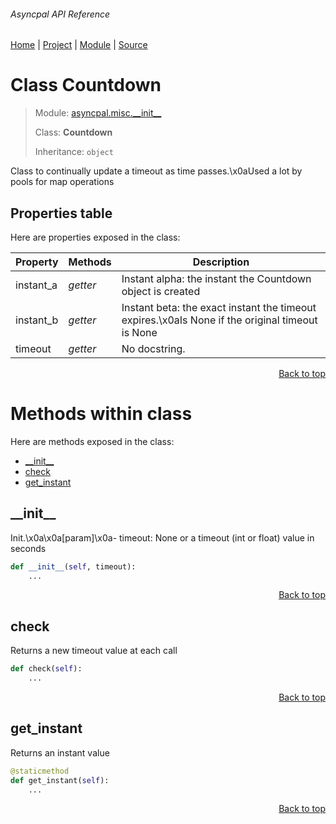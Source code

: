 ###### Asyncpal API Reference
[Home](/docs/api/README.md) | [Project](/README.md) | [Module](/docs/api/modules/asyncpal/misc/__init__/README.md) | [Source](/asyncpal/misc/__init__.py)

# Class Countdown
> Module: [asyncpal.misc.\_\_init\_\_](/docs/api/modules/asyncpal/misc/__init__/README.md)
>
> Class: **Countdown**
>
> Inheritance: `object`

Class to continually update a timeout as time passes.\x0aUsed a lot by pools for map operations

## Properties table
Here are properties exposed in the class:

| Property | Methods | Description |
| --- | --- | --- |
| instant\_a | _getter_ | Instant alpha: the instant the Countdown object is created |
| instant\_b | _getter_ | Instant beta: the exact instant the timeout expires.\x0aIs None if the original timeout is None |
| timeout | _getter_ | No docstring. |

<p align="right"><a href="#asyncpal-api-reference">Back to top</a></p>

# Methods within class
Here are methods exposed in the class:
- [\_\_init\_\_](#__init__)
- [check](#check)
- [get\_instant](#get_instant)

## \_\_init\_\_
Init.\x0a\x0a[param]\x0a- timeout: None or a timeout (int or float) value in seconds

```python
def __init__(self, timeout):
    ...
```

<p align="right"><a href="#asyncpal-api-reference">Back to top</a></p>

## check
Returns a new timeout value at each call

```python
def check(self):
    ...
```

<p align="right"><a href="#asyncpal-api-reference">Back to top</a></p>

## get\_instant
Returns an instant value

```python
@staticmethod
def get_instant(self):
    ...
```

<p align="right"><a href="#asyncpal-api-reference">Back to top</a></p>
